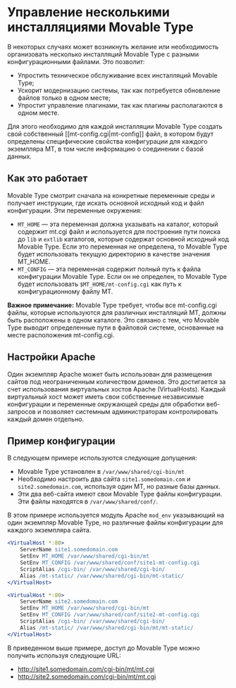 # Управление несколькими инсталляциями Movable Type

В некоторых случаях может возникнуть желание или необходимость организовать несколько инсталляций Movable Type с разными конфигурационными файлами. Это позволит:

* Упростить техническое обслуживание всех инсталляций Movable Type;
* Ускорит модернизацию системы, так как потребуется обновление файлов только в одном месте;
* Упростит управление плагинами, так как плагины располагаются в одном месте.

Для этого необходимо для каждой инсталляции Movable Type создать свой собственный [[mt-config.cgi|mt-config]] файл, в котором будут определены специфические свойства конфигурации для каждого экземпляра MT, в том числе информацию о соединении с базой данных.

## Как это работает

Movable Type смотрит сначала на конкретные переменные среды и получает инструкции, где искать основной исходный код и файл конфигурации. Эти переменные окружения:

* `MT_HOME` — эта переменная должна указывать на каталог, который содержит mt.cgi файл и используется для построения пути поиска до `lib` и `extlib` каталогов, которые содержат основной исходный код Movable Type. Если это переменная не определена, то Movable Type будет использовать текущую директорию в качестве значения MT_HOME.
* `MT_CONFIG` — эта переменная содержит полный путь к файла конфигурации Movable Type. Если он не определен, то Movable Type будет использовать `$MT_HOME/mt-config.cgi` как путь к  конфигурационному файлу MT.


**Важное примечание:** Movable Type требует, чтобы все mt-config.cgi файлы, которые используются для различных инсталляций MT, должны быть расположены в одном каталоге. Это связано с тем, что Movable Type выводит определенные пути в файловой системе, основанные на месте расположения mt-config.cgi.

## Настройки Apache

Один экземпляр Apache может быть использован для размещения сайтов под неограниченным количеством доменов. Это достигается за счет использования виртуальных хостов Apache (VirtualHosts). Каждый виртуальный хост может иметь свои собственные независимые конфигурации и переменные окружающей среды для обработки веб-запросов и позволяет системным администраторам контролировать каждый домен отдельно.

## Пример конфигурации

В следующем примере используются следующие допущения:

* Movable Type установлен в `/var/www/shared/cgi-bin/mt`
* Необходимо настроить два сайта `site1.somedomain.com` и `site2.somedomain.com`, используя один MT, но разные базы данных.
* Эти два веб-сайта имеют свои Movable Type файлы конфигурации. Эти файлы находятся в `/var/www/shared/conf/`.

В этом примере используется модуль Apache `mod_env` указывающий на один экземпляр Movable Type, но различные файлы конфигурации для каждого экземпляра сайта.

```apache
<VirtualHost *:80>
    ServerName site1.somedomain.com
    SetEnv MT_HOME /var/www/shared/cgi-bin/mt
    SetEnv MT_CONFIG /var/www/shared/conf/site1-mt-config.cgi
    ScriptAlias /cgi-bin/ /var/www/shared/cgi-bin/
    Alias /mt-static/ /var/www/shared/cgi-bin/mt-static/
</VirtualHost>

<VirtualHost *:80>
    ServerName site2.somedomain.com
    SetEnv MT_HOME /var/www/shared/cgi-bin/mt
    SetEnv MT_CONFIG /var/www/shared/conf/site2-mt-config.cgi
    ScriptAlias /cgi-bin/ /var/www/shared/cgi-bin/
    Alias /mt-static/ /var/www/shared/cgi-bin/mt/mt-static/
</VirtualHost>
```

В приведенном выше примере, доступ до Movable Type можно получить используя следующие URL:

* http://site1.somedomain.com/cgi-bin/mt/mt.cgi
* http://site2.somedomain.com/cgi-bin/mt/mt.cgi

